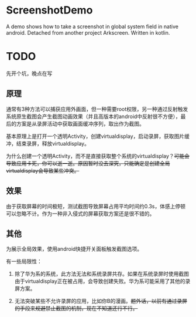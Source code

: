 # ScreenshotDemo
A demo shows how to take a screenshot in global system field in native android. Detached from another project Arkscreen. Written in kotlin.

# TODO
先开个坑，晚点在写

## 原理
通常有3种方法可以捕获应用外画面，但一种需要root权限，另一种通过反射触发系统原生截图会产生截图动画效果（并且高版本的android中反射很不方便），最后的方案是从录屏活动中获取画面缓冲序列，取出作为截图。

基本原理上是打开一个透明Activity，创建virtualdisplay，启动录屏，获取图片缓冲，结束录屏，释放virtualdisplay。

为什么创建一个透明Activity，而不是直接获取整个系统的virtualdisplay？~~可能会导致应用卡死，你可以逝一逝。原因暂时没去深究，只能确定是创建全局virtualdisplay会导致某些冲突。~~

## 效果
由于获取屏幕的时间极短，测试截图导致屏幕占用平均时间约0.3s，体感上停顿可以忽略不计。作为一种非入侵式的屏幕获取方案还是很不错的。

## 其他
为展示全局效果，使用android快捷开关面板触发截图选项。


有一些局限性：

1. 除了华为系的系统，此方法无法和系统录屏共存。如果在系统录屏时使用截图由于virtualdisplay正在被占用，会导致创建失败。华为系可能采用了其他的录屏方案。

2. 无法突破某些不允许录屏的应用，比如你B的漫画。~~题外话，以前有通过录屏的手段来规避禁止截图的机制，现在不知道还行不行。~~
